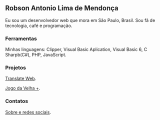 




## Robson Antonio Lima de Mendonça

Eu sou um desenvolvedor web que mora em São Paulo, Brasil. Sou fã de tecnologia, café e programação.

### Ferramentas

Minhas linguagens: Clipper, Visual Basic Aplication, Visual Basic 6, C Sharpb(C#), PHP, JavaScript.


### Projetos

 [Translate Web](https://robsonamendonca.github.io/translate-web/).
 
 [Jogo da Velha +](https://robsonamendonca.itch.io/jogo-da-venha-plus).

### Contatos

 [Sobre e redes sociais](https://about.me/robsonamendonca).

